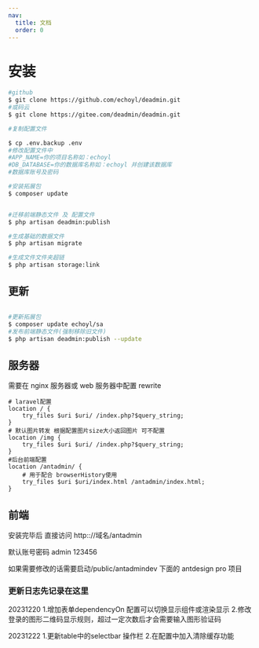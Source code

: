 ```yaml
---
nav:
  title: 文档
  order: 0
---
```


# 安装

```bash
#github
$ git clone https://github.com/echoyl/deadmin.git
#或码云
$ git clone https://gitee.com/deadmin/deadmin.git

#复制配置文件 

$ cp .env.backup .env
#修改配置文件中
#APP_NAME=你的项目名称如：echoyl
#DB_DATABASE=你的数据库名称如：echoyl 并创建该数据库
#数据库账号及密码

#安装拓展包
$ composer update


#迁移前端静态文件 及 配置文件
$ php artisan deadmin:publish

#生成基础的数据文件
$ php artisan migrate

#生成文件文件夹超链
$ php artisan storage:link

```

## 更新
```bash

#更新拓展包
$ composer update echoyl/sa
#发布前端静态文件(强制移除旧文件)
$ php artisan deadmin:publish --update

```

## 服务器

需要在 nginx 服务器或 web 服务器中配置 rewrite

```nginx
# laravel配置
location / {
    try_files $uri $uri/ /index.php?$query_string;
}
# 默认图片转发 根据配置图片size大小返回图片 可不配置
location /img {
    try_files $uri $uri/ /index.php?$query_string;
}
#后台前端配置
location /antadmin/ {
    # 用于配合 browserHistory使用
    try_files $uri $uri/index.html /antadmin/index.html;
}
```

## 前端

安装完毕后 直接访问 http:://域名/antadmin

默认账号密码 admin 123456

如果需要修改的话需要启动/public/antadmindev 下面的 antdesign pro 项目

### 更新日志先记录在这里
20231220 
1.增加表单dependencyOn 配置可以切换显示组件或渲染显示
2.修改登录的图形二维码显示规则，超过一定次数后才会需要输入图形验证码

20231222
1.更新table中的selectbar 操作栏
2.在配置中加入清除缓存功能